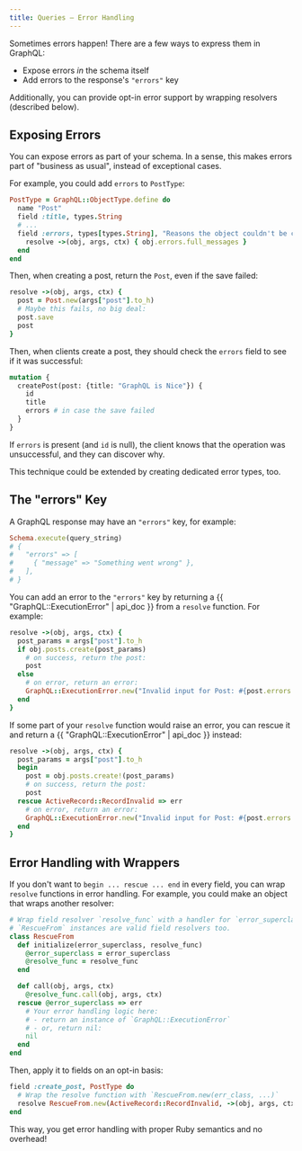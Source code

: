 ```yaml
---
title: Queries — Error Handling
---
```


Sometimes errors happen! There are a few ways to express them in GraphQL:

- Expose errors _in_ the schema itself
- Add errors to the response's `"errors"` key

Additionally, you can provide opt-in error support by wrapping resolvers (described below).

## Exposing Errors

You can expose errors as part of your schema. In a sense, this makes errors part of "business as usual", instead of exceptional cases.

For example, you could add `errors` to `PostType`:

```ruby
PostType = GraphQL::ObjectType.define do
  name "Post"
  field :title, types.String
  # ...
  field :errors, types[types.String], "Reasons the object couldn't be created or updated" do
    resolve ->(obj, args, ctx) { obj.errors.full_messages }
  end
end
```

Then, when creating a post, return the `Post`, even if the save failed:

```ruby
resolve ->(obj, args, ctx) {
  post = Post.new(args["post"].to_h)
  # Maybe this fails, no big deal:
  post.save
  post
}
```

Then, when clients create a post, they should check the `errors` field to see if it was successful:

```graphql
mutation {
  createPost(post: {title: "GraphQL is Nice"}) {
    id
    title
    errors # in case the save failed
  }
}
```

If `errors` is present (and `id` is null), the client knows that the operation was unsuccessful, and they can discover why.

This technique could be extended by creating dedicated error types, too.  

## The "errors" Key

A GraphQL response may have an `"errors"` key, for example:

```ruby
Schema.execute(query_string)
# {
#   "errors" => [
#     { "message" => "Something went wrong" },
#   ],
# }
```

You can add an error to the `"errors"` key by returning a {{ "GraphQL::ExecutionError" | api_doc }} from a `resolve` function. For example:

```ruby
resolve ->(obj, args, ctx) {
  post_params = args["post"].to_h
  if obj.posts.create(post_params)
    # on success, return the post:
    post
  else
    # on error, return an error:
    GraphQL::ExecutionError.new("Invalid input for Post: #{post.errors.full_messages.join(", ")}")
  end
}
```

If some part of your `resolve` function would raise an error, you can rescue it and return a {{ "GraphQL::ExecutionError" | api_doc }} instead:

```ruby
resolve ->(obj, args, ctx) {
  post_params = args["post"].to_h
  begin
    post = obj.posts.create!(post_params)
    # on success, return the post:
    post
  rescue ActiveRecord::RecordInvalid => err
    # on error, return an error:
    GraphQL::ExecutionError.new("Invalid input for Post: #{post.errors.full_messages.join(", ")}")
  end
}
```

## Error Handling with Wrappers

If you don't want to `begin ... rescue ... end` in every field, you can wrap `resolve` functions in error handling. For example, you could make an object that wraps another resolver:

```ruby
# Wrap field resolver `resolve_func` with a handler for `error_superclass`.
# `RescueFrom` instances are valid field resolvers too.
class RescueFrom
  def initialize(error_superclass, resolve_func)
    @error_superclass = error_superclass
    @resolve_func = resolve_func
  end

  def call(obj, args, ctx)
    @resolve_func.call(obj, args, ctx)
  rescue @error_superclass => err
    # Your error handling logic here:
    # - return an instance of `GraphQL::ExecutionError`
    # - or, return nil:
    nil
  end
end
```

Then, apply it to fields on an opt-in basis:

```ruby
field :create_post, PostType do
  # Wrap the resolve function with `RescueFrom.new(err_class, ...)`
  resolve RescueFrom.new(ActiveRecord::RecordInvalid, ->(obj, args, ctx) { ... })
end
```

This way, you get error handling with proper Ruby semantics and no overhead!
